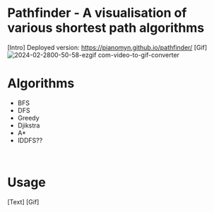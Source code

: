 # Pathfinder - A visualisation of various shortest path algorithms
[Intro]
Deployed version: https://pianomyn.github.io/pathfinder/
[Gif]
![2024-02-2800-50-58-ezgif com-video-to-gif-converter](https://github.com/Pianomyn/pathfinder/assets/61450295/1c3080a4-c1b6-4f25-af80-8ab81490dc5b)
<br />


# Algorithms
- BFS
- DFS
- Greedy
- Djikstra
- A*
- IDDFS??
<br />

# Usage
[Text]
[Gif]
